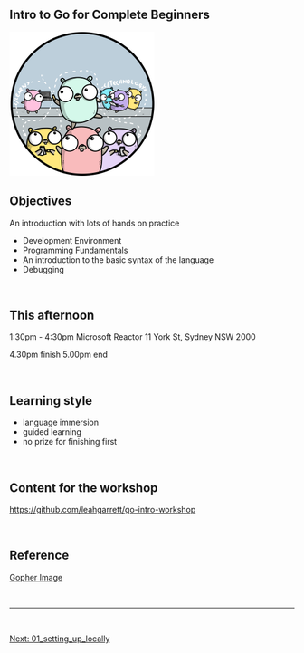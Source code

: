 
## Intro to Go for Complete Beginners

<img src="https://raw.githubusercontent.com/ashleymcnamara/gophers/master/GO_LEARN.png" width="256"/>



<br />  


## Objectives
An introduction with lots of hands on practice
- Development Environment
- Programming Fundamentals
- An introduction to the basic syntax of the language
- Debugging


<br />  

## This afternoon

1:30pm - 4:30pm
Microsoft Reactor 11 York St, Sydney NSW 2000

4.30pm finish
5.00pm end

<br />  

## Learning style
- language immersion
- guided learning
- no prize for finishing first

<br />  


## Content for the workshop

https://github.com/leahgarrett/go-intro-workshop


<br />  


## Reference
 
[Gopher Image](https://github.com/ashleymcnamara/gophers)

<br />

<hr />

<br />  


[Next: 01_setting_up_locally](01_setting_up_locally.md)

